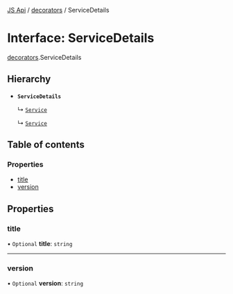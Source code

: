 [JS Api](../index.md) / [decorators](../modules/decorators.md) / ServiceDetails

# Interface: ServiceDetails

[decorators](../modules/decorators.md).ServiceDetails

## Hierarchy

- **`ServiceDetails`**

  ↳ [`Service`](decorators.Service.md)

  ↳ [`Service`](Service.md)

## Table of contents

### Properties

- [title](decorators.ServiceDetails.md#title)
- [version](decorators.ServiceDetails.md#version)

## Properties

### title

• `Optional` **title**: `string`

___

### version

• `Optional` **version**: `string`
